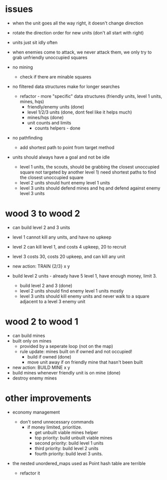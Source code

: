 # issues

- when the unit goes all the way right, it doesn't change direction
- rotate the direction order for new units (don't all start with right)
- units just sit idly often
- when enemies come to attack, we never attack them, we only try to grab unfriendly unoccupied squares
- no mining
  - check if there are minable squares
- no filtered data structures make for longer searches
  - refactor - more "specific" data structures (friendly units, level 1 units, mines, hqs)
    - friendly/enemy units  (done)
    - level 1/2/3 units (done, dont feel like it helps much)
    - mines/hqs (done)
    - unit counts and limits
      - counts helpers - done

- no pathfinding
  - add shortest path to point from target method
- units should always have a goal and not be idle
  - level 1 units, the scouts, should be grabbing the closest unoccupied square not targeted by another level 1)  need shortest paths to find the closest unoccupied square
  - level 2 units should hunt enemy level 1 units
  - level 3 units should defend mines and hq and defend against enemy level 3 units

# wood 3 to wood 2

- can build level 2 and 3 units
- level 1 cannot kill any units, and have no upkeep
- level 2 can kill level 1, and costs 4 upkeep, 20 to recruit
- level 3 costs 30, costs 20 upkeep, and can kill any unit
- new action: TRAIN {2/3} x y

- build level 2 units - already have 5 level 1, have enough money, limit 3.
  - build level 2 and 3 (done)
  - level 2 units should find enemy level 1 units mostly
  - level 3 units should kill enemy units and never walk to a square adjacent to a level 3 enemy unit

# wood 2 to wood 1

- can build mines
- built only on mines
  - provided by a seperate loop (not on the map)
  - rule update: mines built on if owned and not occupied!
    - build if owned (done)
    - move unit away if on friendly mine that hasn't been built
- new action: BUILD MINE x y
- build mines whenever friendly unit is on mine (done)
- destroy enemy mines


# other improvements

- economy management
  - don't send unnecessary commands
    - if money limited, prioritize.
      - get unbuilt viable mines helper
      - top priority: build unbuilt viable mines
      - second priority: build level 1 units
      - third priority: build level 2 units
      - fourth priority: build level 3 units.

- the nested unordered_maps used as Point hash table are terrible
  - refactor it